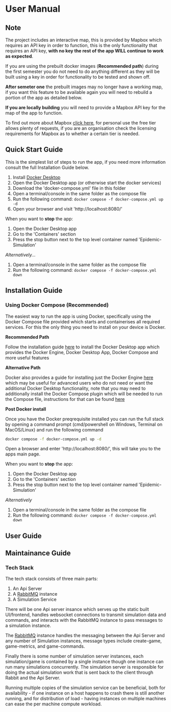 # User Manual

## Note

The project includes an interactive map, this is provided by Mapbox which requires an API key in order to function, this is the only functionality that requires an API key, **with no key the rest of the app WILL continue to work as expected**.

If you are using the prebuilt docker images (**Recommended path**) during the first semester you do not need to do anything different as they will be built using a key in order for functionality to be tested and shown off.

**After semeter one** the prebuilt images may no longer have a working map, if you want this feature to be available again you will need to rebuild a portion of the app as detailed below.

**If you are locally building** you will need to provide a Mapbox API key for the map of the app to function.

To find out more about Mapbox [click here](https://www.mapbox.com/), for personal use the free tier allows plenty of requests, if you are an organisation check the licensing requirements for Mapbox as to whether a certain tier is needed.

## Quick Start Guide

This is the simplest list of steps to run the app, if you need more information consult the full Installation Guide below.

1. Install [Docker Desktop](https://docs.docker.com/desktop/)
2. Open the Docker Desktop app (or otherwise start the docker services)
3. Download the 'docker-compose.yml' file in this folder
4. Open a terminal/console in the same folder as the compose file
5. Run the following command: `docker compose -f docker-compose.yml up -d`
6. Open your browser and visit 'http://localhost:8080/'

When you want to **stop** the app:

1. Open the Docker Desktop app
2. Go to the 'Containers' section
3. Press the stop button next to the top level container named 'Epidemic-Simulation'

*Alternatively...*

1. Open a terminal/console in the same folder as the compose file
2. Run the following command: `docker compose -f docker-compose.yml down`

## Installation Guide

### Using Docker Compose (Recommended)

The easiest way to run the app is using Docker, specifically using the Docker Compose file provided which starts and containerises all required services. For this the only thing you need to install on your device is Docker.

**Recommended Path**

Follow the installation guide [here](https://docs.docker.com/desktop/) to install the Docker Desktop app which provides the Docker Engine, Docker Desktop App, Docker Compose and more useful features

**Alternative Path**

Docker also provides a guide for installing just the Docker Engine [here](https://docs.docker.com/engine/install/) which may be useful for advanced users who do not need or want the additional Docker Desktop functionality, note that you may need to additionally install the Docker Compose plugin which will be needed to run the Compose file, instructions for that can be found [here](https://docs.docker.com/compose/install/)

**Post Docker install**

Once you have the Docker preqrequisite installed you can run the full stack by opening a command prompt (cmd/powershell on Windows, Terminal on MacOS/Linux) and run the following command

```bash
docker compose -f docker-compose.yml up -d
```

Open a browser and enter 'http://localhost:8080/', this will take you to the apps main page.

When you want to **stop** the app:

1. Open the Docker Desktop app
2. Go to the 'Containers' section
3. Press the stop button next to the top level container named 'Epidemic-Simulation'

*Alternatively*

1. Open a terminal/console in the same folder as the compose file
2. Run the following command: `docker compose -f docker-compose.yml down`

## User Guide

## Maintainance Guide

### Tech Stack

The tech stack consists of three main parts:

1. An Api Server
2. A [RabbitMQ](https://www.rabbitmq.com/) instance
3. A Simulation Service

There will be one Api server insance which serves up the static built UI/frontend, handles websocket connections to transmit simulation data and commands, and interacts with the RabbitMQ instance to pass messages to a simulation instance.

The [RabbitMQ](https://www.rabbitmq.com/) instance handles the messaging between the Api Server and any number of Simulation instances, message types include create-game, game-metrics, and game-commands.

Finally there is some number of simulation server instances, each simulation/game is contained by a single instance though one instance can run many simulations concurrently. The simulation server is responsible for doing the actual simulation work that is sent back to the client through Rabbit and the Api Server.

Running multiple copies of the simulation service can be beneficial, both for availability - if one instance on a host happens to crash there is still another running, and for distribution of load - having instances on multiple machines can ease the per machine compute workload.
